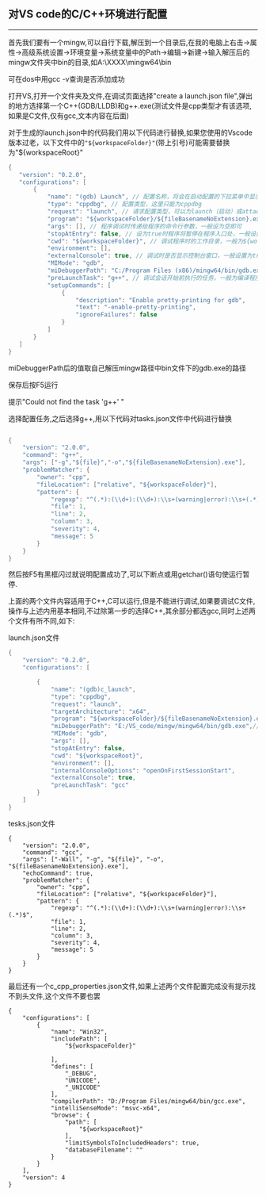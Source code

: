 ## 对VS code的C/C++环境进行配置
---
首先我们要有一个mingw,可以自行下载,解压到一个目录后,在我的电脑上右击->属性->高级系统设置->环境变量->系统变量中的Path->编辑->新建->输入解压后的mingw文件夹中bin的目录,如A:\XXXX\mingw64\bin

可在dos中用gcc -v查询是否添加成功

打开VS,打开一个文件夹及文件,在调试页面选择"create a launch.json file",弹出的地方选择第一个C++(GDB/LLDB)和g++.exe(测试文件是cpp类型才有该选项,如果是C文件,仅有gcc,文本内容在后面)

对于生成的launch.json中的代码我们用以下代码进行替换,如果您使用的Vscode版本过老，以下文件中的``"${workspaceFolder}"``(带上引号)可能需要替换为"${workspaceRoot}"
```c
{
   "version": "0.2.0",
   "configurations": [
       {
           "name": "(gdb) Launch", // 配置名称，将会在启动配置的下拉菜单中显示
           "type": "cppdbg", // 配置类型，这里只能为cppdbg
           "request": "launch", // 请求配置类型，可以为launch（启动）或attach（附加）
           "program": "${workspaceFolder}/${fileBasenameNoExtension}.exe", // 将要进行调试的程序的路径
           "args": [], // 程序调试时传递给程序的命令行参数，一般设为空即可
           "stopAtEntry": false, // 设为true时程序将暂停在程序入口处，一般设置为false
           "cwd": "${workspaceFolder}", // 调试程序时的工作目录，一般为${workspaceRoot}即代码所在目录 workspaceRoot已被弃用，现改为workspaceFolder
           "environment": [],
           "externalConsole": true, // 调试时是否显示控制台窗口，一般设置为true显示控制台
           "MIMode": "gdb",
           "miDebuggerPath": "C:/Program Files (x86)/mingw64/bin/gdb.exe", // miDebugger的路径，注意这里要与MinGw的路径对应
           "preLaunchTask": "g++", // 调试会话开始前执行的任务，一般为编译程序，c++为g++, c为gcc
           "setupCommands": [
               {
                   "description": "Enable pretty-printing for gdb",
                   "text": "-enable-pretty-printing",
                   "ignoreFailures": false
               }
           ]
       }
   ]
}
```

miDebuggerPath后的值取自己解压mingw路径中bin文件下的gdb.exe的路径

保存后按F5运行

提示"Could not find the task 'g++' " 

选择配置任务,之后选择g++,用以下代码对tasks.json文件中代码进行替换

```c

{
    "version": "2.0.0",
    "command": "g++",
    "args": ["-g","${file}","-o","${fileBasenameNoExtension}.exe"],    // 编译命令参数
    "problemMatcher": {
        "owner": "cpp",
        "fileLocation": ["relative", "${workspaceFolder}"],
        "pattern": {
            "regexp": "^(.*):(\\d+):(\\d+):\\s+(warning|error):\\s+(.*)$",
            "file": 1,
            "line": 2,
            "column": 3,
            "severity": 4,
            "message": 5
        }
    }
}


```


然后按F5有黑框闪过就说明配置成功了,可以下断点或用getchar()语句使运行暂停.

上面的两个文件内容适用于C++,C可以运行,但是不能进行调试,如果要调试C文件,操作与上述内用基本相同,不过除第一步的选择C++,其余部分都选gcc,同时上述两个文件有所不同,如下:


launch.json文件
```c
{
    "version": "0.2.0",
    "configurations": [

        {
            "name": "(gdb)c_launch",
            "type": "cppdbg",
            "request": "launch",
            "targetArchitecture": "x64",
            "program": "${workspaceFolder}/${fileBasenameNoExtension}.exe",
            "miDebuggerPath": "E:/VS_code/mingw/mingw64/bin/gdb.exe",//自己的gdb.exe目录
            "MIMode": "gdb",
            "args": [],
            "stopAtEntry": false,
            "cwd": "${workspaceRoot}",
            "environment": [],
            "internalConsoleOptions": "openOnFirstSessionStart",
            "externalConsole": true,
            "preLaunchTask": "gcc"
        }
    ]
}
```


tesks.json文件
```
{
    "version": "2.0.0",
    "command": "gcc",
    "args": ["-Wall", "-g", "${file}", "-o", "${fileBasenameNoExtension}.exe"],
    "echoCommand": true,
    "problemMatcher": {
        "owner": "cpp",
        "fileLocation": ["relative", "${workspaceFolder}"],
        "pattern": {
            "regexp": "^(.*):(\\d+):(\\d+):\\s+(warning|error):\\s+(.*)$",
            "file": 1,
            "line": 2,
            "column": 3,
            "severity": 4,
            "message": 5
        }
    }
}
```

最后还有一个c_cpp_properties.json文件,如果上述两个文件配置完成没有提示找不到头文件,这个文件不要也罢
```
{
    "configurations": [
        {
            "name": "Win32",
            "includePath": [
                "${workspaceFolder}"
               
            ],
            "defines": [
                "_DEBUG",
                "UNICODE",
                "_UNICODE"
            ],
            "compilerPath": "D:/Program Files/mingw64/bin/gcc.exe",
            "intelliSenseMode": "msvc-x64",
            "browse": {
                "path": [
                    "${workspaceRoot}"     
                ],
                "limitSymbolsToIncludedHeaders": true,
                "databaseFilename": ""
            }
        }
    ],
    "version": 4
}
```